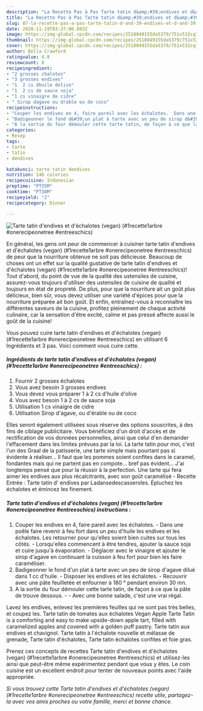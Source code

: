 ```yaml
---
description: "La Recette Pas à Pas Tarte tatin d&amp;#39;endives et d&amp;#39;échalotes (vegan) (#1recette1arbre #onerecipeonetree #entreeschics)"
title: "La Recette Pas à Pas Tarte tatin d&amp;#39;endives et d&amp;#39;échalotes (vegan) (#1recette1arbre #onerecipeonetree #entreeschics)"
slug: 87-la-recette-pas-a-pas-tarte-tatin-d-and-39-endives-et-d-and-39-echalotes-vegan-1recette1arbre-onerecipeonetree-entreeschics
date: 2020-11-19T03:37:00.883Z
image: https://img-global.cpcdn.com/recipes/2518049155da5379/751x532cq70/tarte-tatin-dendives-et-dechalotes-vegan-1recette1arbre-onerecipeonetree-entreeschics-photo-principale-de-la-recette.jpg
thumbnail: https://img-global.cpcdn.com/recipes/2518049155da5379/751x532cq70/tarte-tatin-dendives-et-dechalotes-vegan-1recette1arbre-onerecipeonetree-entreeschics-photo-principale-de-la-recette.jpg
cover: https://img-global.cpcdn.com/recipes/2518049155da5379/751x532cq70/tarte-tatin-dendives-et-dechalotes-vegan-1recette1arbre-onerecipeonetree-entreeschics-photo-principale-de-la-recette.jpg
author: Della Crawford
ratingvalue: 4.8
reviewcount: 8
recipeingredient:
- "2 grosses chalotes"
- "3 grosses endives"
- "1  2 cs dhuile dolive"
- "1  2 cs de sauce soja"
- "1 cs vinaigre de cidre"
- " Sirop dagave ou drable ou de coco"
recipeinstructions:
- "Couper les endives en 4, faire pareil avec les échalotes.  Dans une poêle faire revenir à feu fort dans un peu d&#39;huile les endives et les échalotes. Les retourner pour qu&#39;elles soient bien cuites sur tous les côtés. Lorsqu&#39;elles commencent à être tendres, ajouter la sauce soja et cuire jusqu&#39;à évaporation. Déglacer avec le vinaigre et ajouter le sirop d&#39;agave en continuant la cuisson à feu fort pour bien les faire caraméliser."
- "Badigeonner le fond d&#39;un plat à tarte avec un peu de sirop d&#39;agave dilué dans 1 cc d&#39;huile. Disposer les endives et les échalotes. Recouvrir avec une pâte feuilletée et enfourner à 180 ° pendant environ 30 mn."
- "A la sortie du four démouler cette tarte tatin, de façon à ce que la pâte de trouve dessous.  Avec une bonne salade, c&#39;est une vrai régal."
categories:
- Resep
tags:
- tarte
- tatin
- dendives

katakunci: tarte tatin dendives 
nutrition: 146 calories
recipecuisine: Indonesian
preptime: "PT35M"
cooktime: "PT38M"
recipeyield: "2"
recipecategory: Dinner

---
```



![Tarte tatin d&#39;endives et d&#39;échalotes (vegan) (#1recette1arbre #onerecipeonetree #entreeschics)](https://img-global.cpcdn.com/recipes/2518049155da5379/751x532cq70/tarte-tatin-dendives-et-dechalotes-vegan-1recette1arbre-onerecipeonetree-entreeschics-photo-principale-de-la-recette.jpg)

En général, les gens ont peur de commencer à cuisiner tarte tatin d&#39;endives et d&#39;échalotes (vegan) (#1recette1arbre #onerecipeonetree #entreeschics) de peur que la nourriture obtenue ne soit pas délicieuse. Beaucoup de choses ont un effet sur la qualité gustative de tarte tatin d&#39;endives et d&#39;échalotes (vegan) (#1recette1arbre #onerecipeonetree #entreeschics)! Tout d'abord, du point de vue de la qualité des ustensiles de cuisine, assurez-vous toujours d'utiliser des ustensiles de cuisine de qualité et toujours en état de propreté. De plus, pour que la nourriture ait un goût plus délicieux, bien sûr, vous devez utiliser une variété d'épices pour que la nourriture préparée ait bon goût. Et enfin, entraînez-vous à reconnaître les différentes saveurs de la cuisine, profitez pleinement de chaque activité culinaire, car la sensation d'être excité, calme et pas pressé affecte aussi le goût de la cuisine!

<!--inarticleads1-->

Vous pouvez cuire tarte tatin d&#39;endives et d&#39;échalotes (vegan) (#1recette1arbre #onerecipeonetree #entreeschics) en utilisant 6 Ingrédients et 3 pas. Voici comment vous cuire cette.

##### Ingrédients de tarte tatin d&#39;endives et d&#39;échalotes (vegan) (#1recette1arbre #onerecipeonetree #entreeschics) :

1. Fournir 2 grosses échalotes
1. Vous avez besoin 3 grosses endives
1. Vous devez vous préparer 1 à 2 cs d&#39;huile d&#39;olive
1. Vous avez besoin 1 à 2 cs de sauce soja
1. Utilisation 1 cs vinaigre de cidre
1. Utilisation  Sirop d&#39;agave, ou d&#39;érable ou de coco


Elles seront également utilisées sous réserve des options souscrites, à des fins de ciblage publicitaire. Vous bénéficiez d&#39;un droit d&#39;accès et de rectification de vos données personnelles, ainsi que celui d&#39;en demander l&#39;effacement dans les limites prévues par la loi. La tarte tatin pour moi, c&#39;est l&#39;un des Graal de la patisserie, une tarte simple mais pourtant pas si évidente à réaliser… Il faut que les pommes soient confites dans le caramel, fondantes mais qui ne partent pas en compote… bref pas évident… J&#39;ai longtemps pensé que pour la réussir à la perfection. Une tarte qui fera aimer les endives aux plus récalcitrants, avec son goût caramélisé - Recette Entrée : Tarte tatin d&#39; endives par Ladansedescasseroles. Épluchez les échalotes et émincez les finement. 

<!--inarticleads2-->

##### Tarte tatin d&#39;endives et d&#39;échalotes (vegan) (#1recette1arbre #onerecipeonetree #entreeschics) instructions :

1. Couper les endives en 4, faire pareil avec les échalotes.  - Dans une poêle faire revenir à feu fort dans un peu d&#39;huile les endives et les échalotes. Les retourner pour qu&#39;elles soient bien cuites sur tous les côtés. - Lorsqu&#39;elles commencent à être tendres, ajouter la sauce soja et cuire jusqu&#39;à évaporation. - Déglacer avec le vinaigre et ajouter le sirop d&#39;agave en continuant la cuisson à feu fort pour bien les faire caraméliser.
1. Badigeonner le fond d&#39;un plat à tarte avec un peu de sirop d&#39;agave dilué dans 1 cc d&#39;huile. - Disposer les endives et les échalotes. - Recouvrir avec une pâte feuilletée et enfourner à 180 ° pendant environ 30 mn.
1. A la sortie du four démouler cette tarte tatin, de façon à ce que la pâte de trouve dessous. -  - Avec une bonne salade, c&#39;est une vrai régal.


Lavez les endives, enlevez les premières feuilles qui ne sont pas très belles, et coupez les. Tarte tatin de tomates aux échalotes Vegan Apple Tarte Tatin is a comforting and easy to make upside-down apple tart, filled with caramelized apples and covered with a golden puff pastry. Tarte tatin aux endives et chavignol. Tarte tatin à l&#39;échalote nouvelle et mélasse de grenade, Tarte tatin d&#39;échalotes, Tarte tatin échalotes confites et foie gras. 

<!--inarticleads1-->

<p>
Prenez ces concepts de recettes Tarte tatin d&#39;endives et d&#39;échalotes (vegan) (#1recette1arbre #onerecipeonetree #entreeschics) et utilisez-les ainsi que peut-être même expérimentez pendant que vous y êtes. Le coin cuisine est un excellent endroit pour tenter de nouveaux points avec l'aide appropriée.
</p>

<p>
<i>Si vous trouvez cette Tarte tatin d&#39;endives et d&#39;échalotes (vegan) (#1recette1arbre #onerecipeonetree #entreeschics) recette utile, partagez-la avec vos amis proches ou votre famille, merci et bonne chance.</i>
</p>
